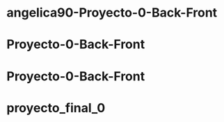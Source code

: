 # angelica90-Proyecto-0-Back-Front
# Proyecto-0-Back-Front
# Proyecto-0-Back-Front
# proyecto_final_0
